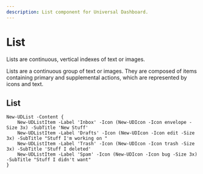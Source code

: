 ```yaml
---
description: List component for Universal Dashboard.
---
```


# List

Lists are continuous, vertical indexes of text or images.

Lists are a continuous group of text or images. They are composed of items containing primary and supplemental actions, which are represented by icons and text.

## List 

```text
New-UDList -Content {
    New-UDListItem -Label 'Inbox' -Icon (New-UDIcon -Icon envelope -Size 3x) -SubTitle 'New Stuff'
    New-UDListItem -Label 'Drafts' -Icon (New-UDIcon -Icon edit -Size 3x) -SubTitle "Stuff I'm working on "
    New-UDListItem -Label 'Trash' -Icon (New-UDIcon -Icon trash -Size 3x) -SubTitle 'Stuff I deleted'
    New-UDListItem -Label 'Spam' -Icon (New-UDIcon -Icon bug -Size 3x) -SubTitle "Stuff I didn't want"
}
```


